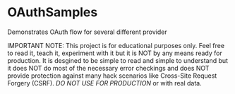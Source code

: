 # OAuthSamples
Demonstrates OAuth flow for several different provider

IMPORTANT NOTE: This project is for educational purposes only. 
Feel free to read it, teach it, experiment with it 
but it is NOT by any means ready for production. 
It is desgined to be simple to read and simple to understand but 
it does NOT do most of the necessary error checkings and 
does NOT provide protection against many hack scenarios like 
Cross-Site Request Forgery (CSRF). *DO NOT USE FOR PRODUCTION* or 
with real data.

